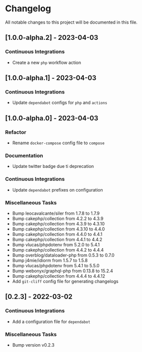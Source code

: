 # Changelog

All notable changes to this project will be documented in this file.

## [1.0.0-alpha.2] - 2023-04-03

### <!-- 07 -->Continuous Integrations

- Create a new `php` workflow action

## [1.0.0-alpha.1] - 2023-04-03

### <!-- 07 -->Continuous Integrations

- Update `dependabot` configs for `php` and `actions`

## [1.0.0-alpha.0] - 2023-04-03

### <!-- 04 -->Refactor

- Rename `docker-compose` config file to `compose`

### <!-- 05 -->Documentation

- Update twitter badge due ti deprecation

### <!-- 07 -->Continuous Integrations

- Update `dependabot` prefixes on configuration

### <!-- 08 -->Miscellaneous Tasks

- Bump leocavalcante/siler from 1.7.8 to 1.7.9
- Bump cakephp/collection from 4.2.2 to 4.3.9
- Bump cakephp/collection from 4.3.9 to 4.3.10
- Bump cakephp/collection from 4.3.10 to 4.4.0
- Bump cakephp/collection from 4.4.0 to 4.4.1
- Bump cakephp/collection from 4.4.1 to 4.4.2
- Bump vlucas/phpdotenv from 5.2.0 to 5.4.1
- Bump cakephp/collection from 4.4.2 to 4.4.4
- Bump overblog/dataloader-php from 0.5.3 to 0.7.0 
- Bump j4mie/idiorm from 1.5.7 to 1.5.8 
- Bump vlucas/phpdotenv from 5.4.1 to 5.5.0 
- Bump webonyx/graphql-php from 0.13.8 to 15.2.4 
- Bump cakephp/collection from 4.4.4 to 4.4.12 
- Add `git-cliff` config file for generating changelogs

## [0.2.3] - 2022-03-02

### <!-- 07 -->Continuous Integrations

- Add a configuration file for `dependabot`

### <!-- 08 -->Miscellaneous Tasks

- Bump version v0.2.3

<!-- generated by git-cliff -->
